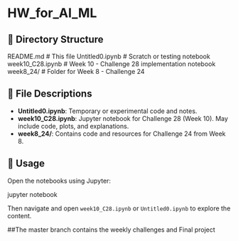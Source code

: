 # HW_for_AI_ML
## 📁 Directory Structure

README.md                  # This file
Untitled0.ipynb            # Scratch or testing notebook
week10\_C28.ipynb           # Week 10 - Challenge 28 implementation notebook
week8\_24/                  # Folder for Week 8 - Challenge 24


## 📘 File Descriptions

- **Untitled0.ipynb**: Temporary or experimental code and notes.
- **week10_C28.ipynb**: Jupyter notebook for Challenge 28 (Week 10). May include code, plots, and explanations.
- **week8_24/**: Contains code and resources for Challenge 24 from Week 8.

## 📝 Usage

Open the notebooks using Jupyter:

jupyter notebook

Then navigate and open `week10_C28.ipynb` or `Untitled0.ipynb` to explore the content.

##The master branch contains the weekly challenges and Final project

